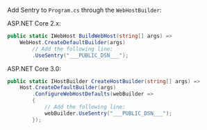 Add Sentry to `Program.cs` through the `WebHostBuilder`:

ASP.NET Core 2.x:

```csharp
public static IWebHost BuildWebHost(string[] args) =>
    WebHost.CreateDefaultBuilder(args)
        // Add the following line:
        .UseSentry("___PUBLIC_DSN___");
```

ASP.NET Core 3.0:

```csharp
public static IHostBuilder CreateHostBuilder(string[] args) =>
    Host.CreateDefaultBuilder(args)
        .ConfigureWebHostDefaults(webBuilder =>
        {
            // Add the following line:
            webBuilder.UseSentry("___PUBLIC_DSN___");
        });
```
